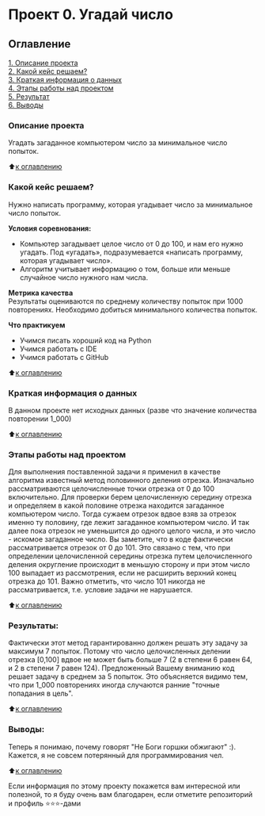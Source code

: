 # Проект 0. Угадай число

## Оглавление  
[1. Описание проекта](.README.md#Описание-проекта)  
[2. Какой кейс решаем?](.README.md#Какой-кейс-решаем)  
[3. Краткая информация о данных](.README.md#Краткая-информация-о-данных)  
[4. Этапы работы над проектом](.README.md#Этапы-работы-над-проектом)  
[5. Результат](.README.md#Результат)    
[6. Выводы](.README.md#Выводы) 

### Описание проекта    
Угадать загаданное компьютером число за минимальное число попыток. 

:arrow_up:[к оглавлению](_)


### Какой кейс решаем?    
Нужно написать программу, которая угадывает число за минимальное число попыток.

**Условия соревнования:**  
- Компьютер загадывает целое число от 0 до 100, и нам его нужно угадать. Под «угадать», подразумевается «написать программу, которая угадывает число».
- Алгоритм учитывает информацию о том, больше или меньше случайное число нужного нам числа.

**Метрика качества**     
Результаты оцениваются по среднему количеству попыток при 1000 повторениях. Необходимо добиться минимального количества попыток.

**Что практикуем**     
- Учимся писать хороший код на Python
- Учимся работать с IDE
- Учимся работать с GitHub

:arrow_up:[к оглавлению](.README.md#Оглавление)


### Краткая информация о данных
В данном проекте нет исходных данных (разве что значение количества повторении 1_000)
  
:arrow_up:[к оглавлению](.README.md#Оглавление)


### Этапы работы над проектом  
Для выполнения поставленной задачи я применил в качестве алгоритма известный метод половинного деления отрезка. 
Изначально рассматриваются целочисленные точки отрезка от 0 до 100 включительно. Для проверки берем целочисленную середину отрезка и определяем в какой половине отрезка находится загаданное компьютером число. Тогда сужаем отрезок вдвое взяв за отрезок именно ту половину, где лежит загаданное компьютером число. И так далее пока отрезок не уменьшится до одного целого числа, и это число - искомое загаданное число. Вы заметите, что в коде фактически рассматривается отрезок от 0 до 101. Это связано с тем, что при определении целочисленной середины отрезка путем целочисленного деления округление происходит в меньшую сторону и при этом число 100 выпадает из рассмотрения, если не расширить верхний конец отрезка до 101. Важно отметить, что число 101 никогда не рассматривается, т.е. условие задачи не нарушается.     

:arrow_up:[к оглавлению](.README.md#Оглавление)


### Результаты:  
Фактически этот метод гарантированно должен решать эту задачу за максимум 7 попыток. Потому что число целочисленных делении отрезка [0,100] вдвое не может быть больше 7 (2 в степени 6 равен 64, и 2 в степени 7 равен 124). 
Предложенный Вашему вниманию код решает задачу в среднем за 5 попыток. Это объясняется видимо тем, что при 1_000 повторениях иногда случаются ранние "точные попадания в цель".

:arrow_up:[к оглавлению](.README.md#Оглавление)


### Выводы:  
Теперь я понимаю, почему говорят "Не Боги горшки обжигают" :). Кажется, я не совсем потерянный для программирования чел.

:arrow_up:[к оглавлению](.README.md#Оглавление)


Если информация по этому проекту покажется вам интересной или полезной, то я буду очень вам благодарен, если отметите репозиторий и профиль ⭐️⭐️⭐️-дами